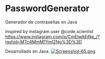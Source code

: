 # PasswordGenerator
Generador de contraseñas en Java

Inspired by instagram user @code.scienlist
https://www.instagram.com/p/CmElwAEjNe_/?igshid=MTc4MmM1YmI2Ng%3D%3D

Desarrollado en Java.
[![Screenshot-65.png](https://i.postimg.cc/MT9T2T72/Screenshot-65.png)](https://postimg.cc/XGy39n1Q)
